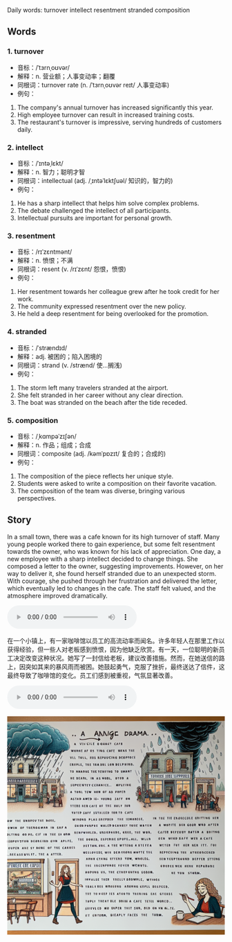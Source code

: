 Daily words: turnover intellect resentment stranded composition

## Words
### 1. turnover
- 音标：/ˈtɜrnˌoʊvər/ <span style="cursor: pointer;" onclick="document.getElementById('audio-player-1').play()"><i class="fas fa-volume-up"></i></span>
<audio id="audio-player-1" src="audios/words/turnover.mp3" style="display:none;"></audio>
- 解释：n. 营业额；人事变动率；翻覆
- 同根词：turnover rate (n. /ˈtɜrnˌoʊvər reɪt/ 人事变动率)
- 例句：
1. The company's annual turnover has increased significantly this year.
2. High employee turnover can result in increased training costs.
3. The restaurant's turnover is impressive, serving hundreds of customers daily.

### 2. intellect
- 音标：/ˈɪntəˌlɛkt/ <span style="cursor: pointer;" onclick="document.getElementById('audio-player-2').play()"><i class="fas fa-volume-up"></i></span>
<audio id="audio-player-2" src="audios/words/intellect.mp3" style="display:none;"></audio>
- 解释：n. 智力；聪明才智
- 同根词：intellectual (adj. /ˌɪntəˈlɛktʃuəl/ 知识的，智力的)
- 例句：
1. He has a sharp intellect that helps him solve complex problems.
2. The debate challenged the intellect of all participants.
3. Intellectual pursuits are important for personal growth.

### 3. resentment
- 音标：/rɪˈzɛntmənt/ <span style="cursor: pointer;" onclick="document.getElementById('audio-player-3').play()"><i class="fas fa-volume-up"></i></span>
<audio id="audio-player-3" src="audios/words/resentment.mp3" style="display:none;"></audio>
- 解释：n. 愤恨；不满
- 同根词：resent (v. /rɪˈzɛnt/ 怨恨，愤恨)
- 例句：
1. Her resentment towards her colleague grew after he took credit for her work.
2. The community expressed resentment over the new policy.
3. He held a deep resentment for being overlooked for the promotion.

### 4. stranded
- 音标：/ˈstrændɪd/ <span style="cursor: pointer;" onclick="document.getElementById('audio-player-4').play()"><i class="fas fa-volume-up"></i></span>
<audio id="audio-player-4" src="audios/words/stranded.mp3" style="display:none;"></audio>
- 解释：adj. 被困的；陷入困境的
- 同根词：strand (v. /strænd/ 使…搁浅)
- 例句：
1. The storm left many travelers stranded at the airport.
2. She felt stranded in her career without any clear direction.
3. The boat was stranded on the beach after the tide receded.

### 5. composition
- 音标：/ˌkɑmpəˈzɪʃən/ <span style="cursor: pointer;" onclick="document.getElementById('audio-player-5').play()"><i class="fas fa-volume-up"></i></span>
<audio id="audio-player-5" src="audios/words/composition.mp3" style="display:none;"></audio>
- 解释：n. 作品；组成；合成
- 同根词：composite (adj. /kəmˈpɒzɪt/ 复合的；合成的)
- 例句：
1. The composition of the piece reflects her unique style.
2. Students were asked to write a composition on their favorite vacation.
3. The composition of the team was diverse, bringing various perspectives.

## Story
In a small town, there was a cafe known for its high turnover of staff. Many young people worked there to gain experience, but some felt resentment towards the owner, who was known for his lack of appreciation. One day, a new employee with a sharp intellect decided to change things. She composed a letter to the owner, suggesting improvements. However, on her way to deliver it, she found herself stranded due to an unexpected storm. With courage, she pushed through her frustration and delivered the letter, which eventually led to changes in the cafe. The staff felt valued, and the atmosphere improved dramatically.

<audio controls>
  <source src="https://files.dwong.top/2024-09-10-english.mp3" type="audio/mpeg">
  你的浏览器不支持音频元素。
</audio>
  

在一个小镇上，有一家咖啡馆以员工的高流动率而闻名。许多年轻人在那里工作以获得经验，但一些人对老板感到愤恨，因为他缺乏欣赏。有一天，一位聪明的新员工决定改变这种状况。她写了一封信给老板，建议改善措施。然而，在她送信的路上，因突如其来的暴风雨而被困。她鼓起勇气，克服了挫折，最终送达了信件，这最终导致了咖啡馆的变化。员工们感到被重视，气氛显著改善。

<audio controls>
  <source src="https://files.dwong.top/2024-09-10-chinese.mp3" type="audio/mpeg">
  你的浏览器不支持音频元素。
</audio>
  

![story](./images/2024-09-10.png)

